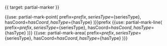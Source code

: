 {{ target: partial-marker }}


{{use: partial-mark-point(
    prefix=${prefix},
    seriesType=${seriesType},
    hasCoord=${hasCoord},
    hasType=${hasType}
)}}prefix
{{use: partial-mark-line(
    prefix=${prefix},
    seriesType=${seriesType},
    hasCoord=${hasCoord},
    hasType=${hasType}
)}}
{{use: partial-mark-area(
    prefix=${prefix},
    seriesType=${seriesType},
    hasCoord=${hasCoord},
    hasType=${hasType}
)}}